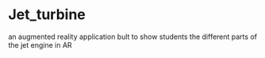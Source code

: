 # Jet_turbine
 an augmented reality application bult to show students the different parts of the jet engine in AR
